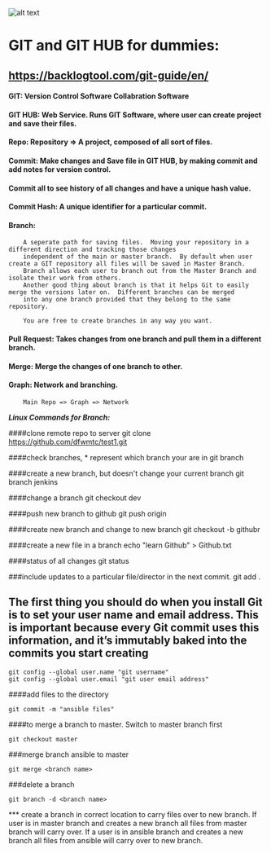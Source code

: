 ![alt text](https://camo.githubusercontent.com/fb782da4019ab66eeea35cc9b9ce73b2438b1688/687474703a2f2f646f632e72756c746f722e636f6d2f696d616765732f6769746875622d6c6f676f2e706e67 "Logo Title Text 1")

# GIT and GIT HUB for dummies:
## https://backlogtool.com/git-guide/en/

#### GIT:		Version Control Software Collabration Software 
#### GIT HUB:		Web Service. Runs GIT Software, where user can create project and save their files.

#### Repo:		Repository => A project, composed of all sort of files.

#### Commit:		Make changes and Save file in GIT HUB, by making commit and add notes for version control.
#### 			Commit all to see history of all changes and have a unique hash value.

#### Commit Hash:	A unique identifier for a particular commit.

#### Branch:		
		A seperate path for saving files.  Moving your repository in a different direction and tracking those changes 
		independent of the main or master branch.  By default when user create a GIT repository all files will be saved in Master Branch.
		Branch allows each user to branch out from the Master Branch and isolate their work from others. 
		Another good thing about branch is that it helps Git to easily merge the versions later on.  Different branches can be merged 
		into any one branch provided that they belong to the same repository.

		You are free to create branches in any way you want. 

#### Pull Request:	Takes changes from one branch and pull them in a different branch.

#### Merge:		Merge the changes of one branch to other.

#### Graph: 		Network and branching.
		Main Repo => Graph => Network


***Linux Commands for Branch:***

####clone remote repo to server 
git clone https://github.com/dfwmtc/test1.git

####check branches, * represent which branch your are in
git branch

####create a new branch, but doesn't change your current branch
git branch jenkins

####change a branch
git checkout dev

####push new branch to github
git push origin <branch name>

####create new branch and change to new branch
git checkout -b githubr

####create a new file in a branch
echo "learn Github" > Github.txt

####status of all changes
git status

###include updates to a particular file/director in the next commit.
git add .

## The first thing you should do when you install Git is to set your user name and email address. This is important because every Git commit uses this information, and it’s immutably baked into the commits you start creating
```
git config --global user.name "git username"
git config --global user.email "git user email address"
```

####add files to the directory
```
git commit -m "ansible files"
```

####to merge a branch to master. Switch to master branch first
```
git checkout master
```

###merge branch ansible to master
```
git merge <branch name>
```


###delete a branch
```
git branch -d <branch name>
```

*** create a branch in  correct location to carry files over to new branch. If user is in master branch and creates a new branch all files from master branch will carry over.
If a user is in ansible branch and creates a new branch all files from ansible will carry over to new branch.



